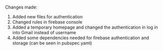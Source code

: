 Changes made:
1. Added new files for authentication
2. Changed rules in firebase console
3. Added a temporary homepage and changed the authentication in log in into Gmail instead of username
4. Added some dependencies needed for firebase authentication and storage (can be seen in pubspec.yaml)